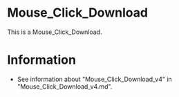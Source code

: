 # Mouse_Click_Download

This is a Mouse_Click_Download.

# Information

+ See information about "Mouse_Click_Download_v4" in "Mouse_Click_Download_v4.md".
